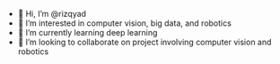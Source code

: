- 👋 Hi, I’m @rizqyad
- 👀 I’m interested in computer vision, big data, and robotics
- 🌱 I’m currently learning deep learning
- 💞️ I’m looking to collaborate on project involving computer vision and robotics

<!---
![rizqy's github stats](https://github-readme-stats.vercel.app/api?username=rizqyad&count_private=true&show_icons=true&theme=radical&hide_rank=false)
![Top Langs](https://github-readme-stats.vercel.app/api/top-langs/?username=rizqyad)
<!---
rizqyad/rizqyad is a ✨ special ✨ repository because its `README.md` (this file) appears on your GitHub profile.
You can click the Preview link to take a look at your changes.
--->
